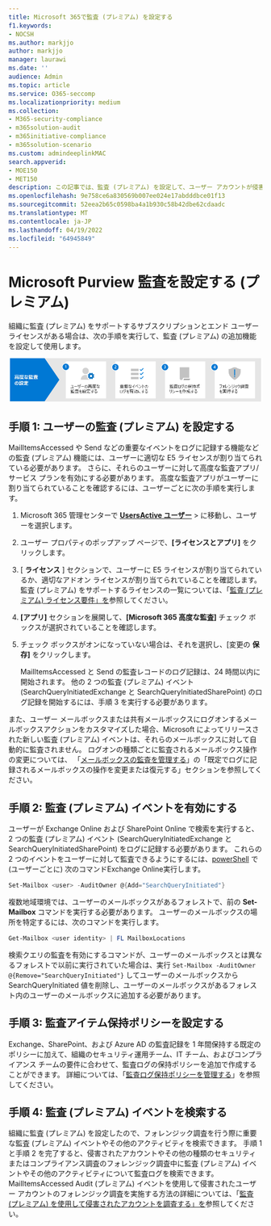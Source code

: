 ```yaml
---
title: Microsoft 365で監査 (プレミアム) を設定する
f1.keywords:
- NOCSH
ms.author: markjjo
author: markjjo
manager: laurawi
ms.date: ''
audience: Admin
ms.topic: article
ms.service: O365-seccomp
ms.localizationpriority: medium
ms.collection:
- M365-security-compliance
- m365solution-audit
- m365initiative-compliance
- m365solution-scenario
ms.custom: admindeeplinkMAC
search.appverid:
- MOE150
- MET150
description: この記事では、監査 (プレミアム) を設定して、ユーザー アカウントが侵害されたときにフォレンジック調査を実行したり、他のセキュリティ関連のインシデントを調査したりする方法について説明します。
ms.openlocfilehash: 9e758ce6a830569b007ee024e17abdddbce01f13
ms.sourcegitcommit: 52eea2b65c0598ba4a1b930c58b42dbe62cdaadc
ms.translationtype: MT
ms.contentlocale: ja-JP
ms.lasthandoff: 04/19/2022
ms.locfileid: "64945849"
---
```

# <a name="set-up-microsoft-purview-audit-premium"></a>Microsoft Purview 監査を設定する (プレミアム)

組織に監査 (プレミアム) をサポートするサブスクリプションとエンド ユーザー ライセンスがある場合は、次の手順を実行して、監査 (プレミアム) の追加機能を設定して使用します。

![監査を設定するワークフロー (プレミアム)。](../media/AdvancedAuditWorkflow.png)

## <a name="step-1-set-up-audit-premium-for-users"></a>手順 1: ユーザーの監査 (プレミアム) を設定する

MailItemsAccessed や Send などの重要なイベントをログに記録する機能などの監査 (プレミアム) 機能には、ユーザーに適切な E5 ライセンスが割り当てられている必要があります。 さらに、それらのユーザーに対して高度な監査アプリ/サービス プランを有効にする必要があります。 高度な監査アプリがユーザーに割り当てられていることを確認するには、ユーザーごとに次の手順を実行します。

1. Microsoft 365 管理センターで <a href="https://go.microsoft.com/fwlink/p/?linkid=834822" target="_blank">**UsersActive ユーザー**</a> > に移動し、ユーザーを選択します。

2. ユーザー プロパティのポップアップ ページで、**[ライセンスとアプリ]** をクリックします。

3. [ **ライセンス** ] セクションで、ユーザーに E5 ライセンスが割り当てられているか、適切なアドオン ライセンスが割り当てられていることを確認します。 監査 (プレミアム) をサポートするライセンスの一覧については、「[監査 (プレミアム) ライセンス要件」を](auditing-solutions-overview.md#audit-premium-1)参照してください。

4. **[アプリ]** セクションを展開して、**[Microsoft 365 高度な監査]** チェック ボックスが選択されていることを確認します。

5. チェック ボックスがオンになっていない場合は、それを選択し、[変更の **保存]** をクリックします。

   MailItemsAccessed と Send の監査レコードのログ記録は、24 時間以内に開始されます。 他の 2 つの監査 (プレミアム) イベント (SearchQueryInitiatedExchange と SearchQueryInitiatedSharePoint) のログ記録を開始するには、手順 3 を実行する必要があります。

また、ユーザー メールボックスまたは共有メールボックスにログオンするメールボックスアクションをカスタマイズした場合、Microsoft によってリリースされた新しい監査 (プレミアム) イベントは、それらのメールボックスに対して自動的に監査されません。 ログオンの種類ごとに監査されるメールボックス操作の変更については、 「[メールボックスの監査を管理する](enable-mailbox-auditing.md#change-or-restore-mailbox-actions-logged-by-default)」の「既定でログに記録されるメールボックスの操作を変更または復元する」セクションを参照してください。

## <a name="step-2-enable-audit-premium-events"></a>手順 2: 監査 (プレミアム) イベントを有効にする

ユーザーが Exchange Online および SharePoint Online で検索を実行すると、2 つの監査 (プレミアム) イベント (SearchQueryInitiatedExchange と SearchQueryInitiatedSharePoint) をログに記録する必要があります。 これらの 2 つのイベントをユーザーに対して監査できるようにするには、[powerShell](/powershell/exchange/connect-to-exchange-online-powershell) で (ユーザーごとに) 次のコマンドExchange Online実行します。

```powershell
Set-Mailbox <user> -AuditOwner @{Add="SearchQueryInitiated"}
```

複数地域環境では、ユーザーのメールボックスがあるフォレストで、前の **Set-Mailbox** コマンドを実行する必要があります。 ユーザーのメールボックスの場所を特定するには、次のコマンドを実行します。 

```powershell
Get-Mailbox <user identity> | FL MailboxLocations
```

検索クエリの監査を有効にするコマンドが、ユーザーのメールボックスとは異なるフォレストで以前に実行されていた場合は、実行 `Set-Mailbox -AuditOwner @{Remove="SearchQueryInitiated"}` してユーザーのメールボックスから SearchQueryInitiated 値を削除し、ユーザーのメールボックスがあるフォレスト内のユーザーのメールボックスに追加する必要があります。

## <a name="step-3-set-up-audit-retention-policies"></a>手順 3: 監査アイテム保持ポリシーを設定する

Exchange、SharePoint、および Azure AD の監査記録を 1 年間保持する既定のポリシーに加えて、組織のセキュリティ運用チーム、IT チーム、およびコンプライアンス チームの要件に合わせて、監査ログの保持ポリシーを追加で作成することができます。 詳細については、「[監査ログ保持ポリシーを管理する](audit-log-retention-policies.md)」を参照してください。

## <a name="step-4-search-for-audit-premium-events"></a>手順 4: 監査 (プレミアム) イベントを検索する

組織に監査 (プレミアム) を設定したので、フォレンジック調査を行う際に重要な監査 (プレミアム) イベントやその他のアクティビティを検索できます。 手順 1 と手順 2 を完了すると、侵害されたアカウントやその他の種類のセキュリティまたはコンプライアンス調査のフォレンジック調査中に監査 (プレミアム) イベントやその他のアクティビティについて監査ログを検索できます。 MailItemsAccessed Audit (プレミアム) イベントを使用して侵害されたユーザー アカウントのフォレンジック調査を実施する方法の詳細については、「[監査 (プレミアム) を使用して侵害されたアカウントを調査する」を](mailitemsaccessed-forensics-investigations.md)参照してください。
